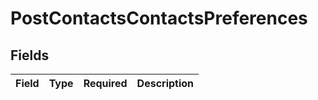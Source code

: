 # PostContactsContactsPreferences


## Fields

| Field       | Type        | Required    | Description |
| ----------- | ----------- | ----------- | ----------- |